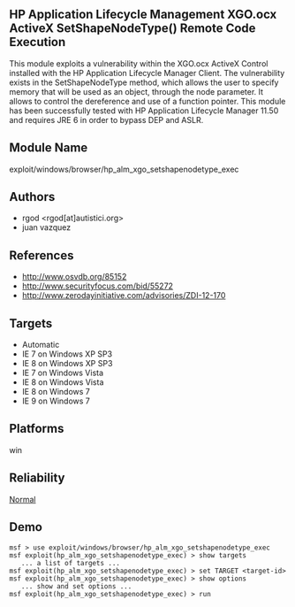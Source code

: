 ## HP Application Lifecycle Management XGO.ocx ActiveX SetShapeNodeType() Remote Code Execution

This module exploits a vulnerability within the XGO.ocx 
ActiveX Control installed with the HP Application Lifecycle 
Manager Client. The vulnerability exists in the 
SetShapeNodeType method, which allows the user to specify 
memory that will be used as an object, through the node 
parameter. It allows to control the dereference and use of a 
function pointer. This module has been successfully tested 
with HP Application Lifecycle Manager 11.50 and requires JRE 
6 in order to bypass DEP and ASLR.


## Module Name
exploit/windows/browser/hp_alm_xgo_setshapenodetype_exec

## Authors
* rgod <rgod[at]autistici.org>
* juan vazquez


## References
* http://www.osvdb.org/85152
* http://www.securityfocus.com/bid/55272
* http://www.zerodayinitiative.com/advisories/ZDI-12-170



## Targets
* Automatic
* IE 7 on Windows XP SP3
* IE 8 on Windows XP SP3
* IE 7 on Windows Vista
* IE 8 on Windows Vista
* IE 8 on Windows 7
* IE 9 on Windows 7


## Platforms
win

## Reliability
[Normal](https://github.com/rapid7/metasploit-framework/wiki/Exploit-Ranking)

## Demo

```
msf > use exploit/windows/browser/hp_alm_xgo_setshapenodetype_exec
msf exploit(hp_alm_xgo_setshapenodetype_exec) > show targets
   ... a list of targets ...
msf exploit(hp_alm_xgo_setshapenodetype_exec) > set TARGET <target-id>
msf exploit(hp_alm_xgo_setshapenodetype_exec) > show options
   ... show and set options ...
msf exploit(hp_alm_xgo_setshapenodetype_exec) > run
```
    
    